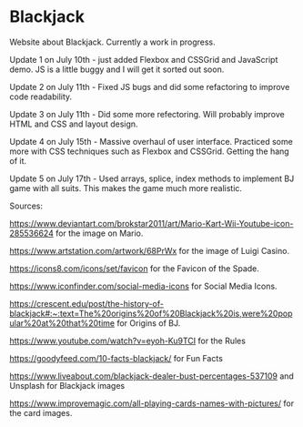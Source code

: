 # Blackjack
Website about Blackjack. Currently a work in progress.

Update 1 on July 10th - just added Flexbox and CSSGrid and JavaScript demo. JS is a little buggy and I will get it sorted out soon.

Update 2 on July 11th - Fixed JS bugs and did some refactoring to improve code readability.

Update 3 on July 11th - Did some more refectoring. Will probably improve HTML and CSS and layout design.

Update 4 on July 15th - Massive overhaul of user interface. Practiced some more with CSS techniques such as Flexbox and CSSGrid. Getting the hang of it.

Update 5 on July 17th - Used arrays, splice, index methods to implement BJ game with all suits. This makes the game much more realistic. 


Sources:

https://www.deviantart.com/brokstar2011/art/Mario-Kart-Wii-Youtube-icon-285536624 for the image on Mario.

https://www.artstation.com/artwork/68PrWx for the image of Luigi Casino.

https://icons8.com/icons/set/favicon for the Favicon of the Spade.

https://www.iconfinder.com/social-media-icons for Social Media Icons.

https://crescent.edu/post/the-history-of-blackjack#:~:text=The%20origins%20of%20Blackjack%20is,were%20popular%20at%20that%20time for Origins of BJ.

https://www.youtube.com/watch?v=eyoh-Ku9TCI for the Rules

https://goodyfeed.com/10-facts-blackjack/ for Fun Facts

https://www.liveabout.com/blackjack-dealer-bust-percentages-537109 and Unsplash for Blackjack images

https://www.improvemagic.com/all-playing-cards-names-with-pictures/ for the card images.
